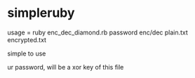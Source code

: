 # simpleruby

usage = ruby enc_dec_diamond.rb password enc/dec plain.txt encrypted.txt

simple to use

ur password, will be a xor key of this file


